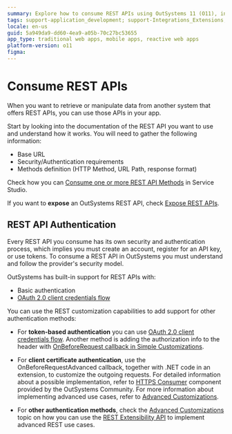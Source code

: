 ```yaml
---
summary: Explore how to consume REST APIs using OutSystems 11 (O11), including authentication methods and advanced customizations.
tags: support-application_development; support-Integrations_Extensions; support-Integrations_Extensions-overview
locale: en-us
guid: 5a949da9-dd60-4ea9-a05b-70c27bc53655
app_type: traditional web apps, mobile apps, reactive web apps
platform-version: o11
figma:
---
```


# Consume REST APIs

When you want to retrieve or manipulate data from another system that offers REST APIs, you can use those APIs in your app.  

Start by looking into the documentation of the REST API you want to use and understand how it works. You will need to gather the following information:

* Base URL
* Security/Authentication requirements
* Methods definition (HTTP Method, URL Path, response format)

Check how you can [Consume one or more REST API Methods](consume-a-rest-api.md) in Service Studio.

<div class="info" markdown="1">

If you want to **expose** an OutSystems REST API, check [Expose REST APIs](../expose-rest-apis/intro.md).

</div>

## REST API Authentication

Every REST API you consume has its own security and authentication process, which implies you must create an account, register for an API key, or use tokens. To consume a REST API in OutSystems you must understand and follow the provider's security model.

OutSystems has built-in support for REST APIs with:

* Basic authentication
* [OAuth 2.0 client credentials flow](rest-oauth2-authorization.md)

You can use the REST customization capabilities to add support for other authentication methods:

* For **token-based authentication** you can use [OAuth 2.0 client credentials flow](rest-oauth2-authorization.md). Another method is adding the authorization info to the header with [OnBeforeRequest callback in Simple Customizations](simple-customizations.md).

* For **client certificate authentication**, use the OnBeforeRequestAdvanced callback, together with .NET code in an extension, to customize the outgoing requests. For detailed information about a possible implementation, refer to [HTTPS Consumer](https://www.outsystems.com/forge/component-overview/3591/https-consumer) component provided by the OutSystems Community. For more information about implementing advanced use cases, refer to [Advanced Customizations](advanced-customizations.md).

* For **other authentication methods**, check the [Advanced Customizations](advanced-customizations.md) topic on how you can use the [REST Extensibility API](../../../ref/apis/rest-extensibility-api.md) to implement advanced REST use cases.
